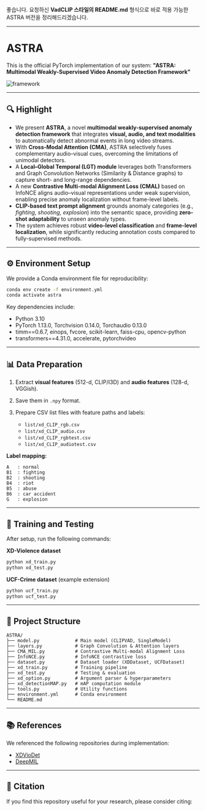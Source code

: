 좋습니다. 요청하신 **VadCLIP 스타일의 README.md** 형식으로 바로 적용 가능한 ASTRA 버전을 정리해드리겠습니다.

---

# ASTRA

This is the official PyTorch implementation of our system:
**"ASTRA: Multimodal Weakly-Supervised Video Anomaly Detection Framework"**

![framework](data/framework.png)

---

## 🔍 Highlight

* We present **ASTRA**, a novel **multimodal weakly-supervised anomaly detection framework** that integrates **visual, audio, and text modalities** to automatically detect abnormal events in long video streams.
* With **Cross-Modal Attention (CMA)**, ASTRA selectively fuses complementary audio–visual cues, overcoming the limitations of unimodal detectors.
* A **Local–Global Temporal (LGT) module** leverages both Transformers and Graph Convolution Networks (Similarity & Distance graphs) to capture short- and long-range dependencies.
* A new **Contrastive Multi-modal Alignment Loss (CMAL)** based on InfoNCE aligns audio–visual representations under weak supervision, enabling precise anomaly localization without frame-level labels.
* **CLIP-based text prompt alignment** grounds anomaly categories (e.g., *fighting, shooting, explosion*) into the semantic space, providing **zero-shot adaptability** to unseen anomaly types.
* The system achieves robust **video-level classification** and **frame-level localization**, while significantly reducing annotation costs compared to fully-supervised methods.

---

## ⚙️ Environment Setup

We provide a Conda environment file for reproducibility:

```bash
conda env create -f environment.yml
conda activate astra
```

Key dependencies include:

* Python 3.10
* PyTorch 1.13.0, Torchvision 0.14.0, Torchaudio 0.13.0
* timm==0.6.7, einops, fvcore, scikit-learn, faiss-cpu, opencv-python
* transformers==4.31.0, accelerate, pytorchvideo

---

## 📊 Data Preparation

1. Extract **visual features** (512-d, CLIP/I3D) and **audio features** (128-d, VGGish).
2. Save them in `.npy` format.
3. Prepare CSV list files with feature paths and labels:

   * `list/xd_CLIP_rgb.csv`
   * `list/xd_CLIP_audio.csv`
   * `list/xd_CLIP_rgbtest.csv`
   * `list/xd_CLIP_audiotest.csv`

**Label mapping:**

```
A   : normal
B1  : fighting
B2  : shooting
B4  : riot
B5  : abuse
B6  : car accident
G   : explosion
```

---

## 🚀 Training and Testing

After setup, run the following commands:

**XD-Violence dataset**

```bash
python xd_train.py
python xd_test.py
```

**UCF-Crime dataset** (example extension)

```bash
python ucf_train.py
python ucf_test.py
```

---

## 📂 Project Structure

```
ASTRA/
├── model.py             # Main model (CLIPVAD, SingleModel)
├── layers.py            # Graph Convolution & Attention layers
├── CMA_MIL.py           # Contrastive Multi-modal Alignment Loss
├── InfoNCE.py           # InfoNCE contrastive loss
├── dataset.py           # Dataset loader (XDDataset, UCFDataset)
├── xd_train.py          # Training pipeline
├── xd_test.py           # Testing & evaluation
├── xd_option.py         # Argument parser & hyperparameters
├── xd_detectionMAP.py   # mAP computation module
├── tools.py             # Utility functions
├── environment.yml      # Conda environment
└── README.md
```

---

## 📚 References

We referenced the following repositories during implementation:

* [XDVioDet](https://github.com/Roc-Ng/XDVioDet)
* [DeepMIL](https://github.com/Roc-Ng/DeepMIL)

---

## 📜 Citation

If you find this repository useful for your research, please consider citing:

```bibtex
